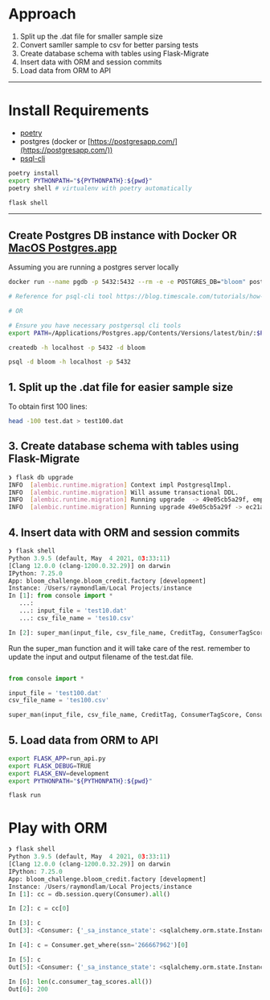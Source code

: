 # Approach

1. Split up the .dat file for smaller sample size
2. Convert samller sample to csv for better parsing tests
3. Create database schema with tables using Flask-Migrate
4. Insert data with ORM and session commits
5. Load data from ORM to API

---

# Install Requirements

- [poetry](https://python-poetry.org/docs/#osx--linux--bashonwindows-install-instructions)
- postgres (docker or [https://postgresapp.com/](https://postgresapp.com/))
- [psql-cli](https://blog.timescale.com/tutorials/how-to-install-psql-on-mac-ubuntu-debian-windows/)

```sh
poetry install
export PYTHONPATH="${PYTHONPATH}:${pwd}"
poetry shell # virtualenv with poetry automatically

flask shell
```

---

## Create Postgres DB instance with Docker OR [MacOS Postgres.app](https://postgresapp.com/)

Assuming you are running a postgres server locally

```sh
docker run --name pgdb -p 5432:5432 --rm -e -e POSTGRES_DB="bloom" postgres

# Reference for psql-cli tool https://blog.timescale.com/tutorials/how-to-install-psql-on-mac-ubuntu-debian-windows/

# OR

# Ensure you have necessary postgersql cli tools
export PATH=/Applications/Postgres.app/Contents/Versions/latest/bin/:$PATH # get access to psql

createdb -h localhost -p 5432 -d bloom

psql -d bloom -h localhost -p 5432
```

## 1. Split up the .dat file for easier sample size

To obtain first 100 lines:

```sh
head -100 test.dat > test100.dat
```

## 3. Create database schema with tables using Flask-Migrate

```sh
❯ flask db upgrade
INFO  [alembic.runtime.migration] Context impl PostgresqlImpl.
INFO  [alembic.runtime.migration] Will assume transactional DDL.
INFO  [alembic.runtime.migration] Running upgrade  -> 49e05cb5a29f, empty message
INFO  [alembic.runtime.migration] Running upgrade 49e05cb5a29f -> ec21a5e339db, empty message
```

## 4. Insert data with ORM and session commits

```py
❯ flask shell
Python 3.9.5 (default, May  4 2021, 03:33:11)
[Clang 12.0.0 (clang-1200.0.32.29)] on darwin
IPython: 7.25.0
App: bloom_challenge.bloom_credit.factory [development]
Instance: /Users/raymondlam/Local Projects/instance
In [1]: from console import *
   ...:
   ...: input_file = 'test10.dat'
   ...: csv_file_name = 'tes10.csv'

In [2]: super_man(input_file, csv_file_name, CreditTag, ConsumerTagScore, Consumer)
```

Run the super_man function and it will take care of the rest.
remember to update the input and output filename of the test.dat file.

```py

from console import *

input_file = 'test100.dat'
csv_file_name = 'tes100.csv'

super_man(input_file, csv_file_name, CreditTag, ConsumerTagScore, Consumer) # <<<<<<< This is where the magic happens >>>>>>>
```

## 5. Load data from ORM to API

```sh
export FLASK_APP=run_api.py
export FLASK_DEBUG=TRUE
export FLASK_ENV=development
export PYTHONPATH="${PYTHONPATH}:${pwd}"

flask run
```

# Play with ORM

```py
❯ flask shell
Python 3.9.5 (default, May  4 2021, 03:33:11)
[Clang 12.0.0 (clang-1200.0.32.29)] on darwin
IPython: 7.25.0
App: bloom_challenge.bloom_credit.factory [development]
Instance: /Users/raymondlam/Local Projects/instance
In [1]: cc = db.session.query(Consumer).all()

In [2]: c = cc[0]

In [3]: c
Out[3]: <Consumer: {'_sa_instance_state': <sqlalchemy.orm.state.InstanceState object at 0x10fb6ceb0>, 'ssn': 266667962, 'name': 'Norma Fisher', 'uuid': UUID('0a3d6ace-1216-4fed-a57b-78d80377e32b')}>

In [4]: c = Consumer.get_where(ssn='266667962')[0]

In [5]: c
Out[5]: <Consumer: {'_sa_instance_state': <sqlalchemy.orm.state.InstanceState object at 0x10fb6ceb0>, 'ssn': 266667962, 'name': 'Norma Fisher', 'uuid': UUID('0a3d6ace-1216-4fed-a57b-78d80377e32b')}>

In [6]: len(c.consumer_tag_scores.all())
Out[6]: 200
```
